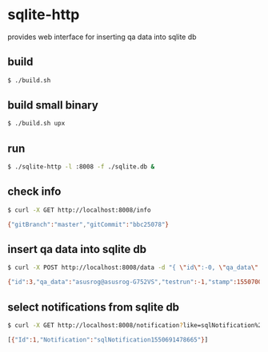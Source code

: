 # sqlite-http
provides web interface for inserting qa data into sqlite db

## build
```bash
$ ./build.sh
```

## build small binary
```bash
$ ./build.sh upx
```

## run
```bash
$ ./sqlite-http -l :8008 -f ./sqlite.db &
```

## check info
```bash
$ curl -X GET http://localhost:8008/info

{"gitBranch":"master","gitCommit":"bbc25078"}
```

## insert qa data into sqlite db
```bash
$ curl -X POST http://localhost:8008/data -d "{ \"id\":-0, \"qa_data\":\"`whoami`@`hostname`\", \"testrun\":-1, \"stamp\":`date +%s` }"

{"id":3,"qa_data":"asusrog@asusrog-G752VS","testrun":-1,"stamp":1550700230}
```

## select notifications from sqlite db
```bash
$ curl -X GET http://localhost:8008/notification?like=sqlNotification%25

[{"Id":1,"Notification":"sqlNotification1550691478665"}]
```